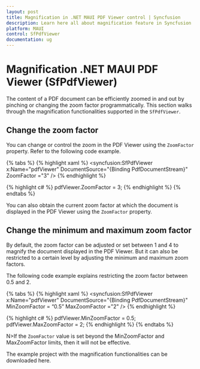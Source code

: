 ```yaml
---
layout: post
title: Magnification in .NET MAUI PDF Viewer control | Syncfusion
description: Learn here all about magnification feature in Syncfusion .NET MAUI PDF Viewer (SfPdfViewer) control and more.
platform: MAUI
control: SfPdfViewer
documentation: ug
---
```


# Magnification .NET MAUI PDF Viewer (SfPdfViewer)

The content of a PDF document can be efficiently zoomed in and out by pinching or changing the zoom factor programmatically. This section walks through the magnification functionalities supported in the `SfPdfViewer`.

## Change the zoom factor

You can change or control the zoom in the PDF Viewer using the `ZoomFactor` property. Refer to the following code example.

{% tabs %}
{% highlight xaml %}
<syncfusion:SfPdfViewer x:Name="pdfViewer" DocumentSource="{Binding PdfDocumentStream}" ZoomFactor ="3" />
{% endhighlight %}

{% highlight c# %}
pdfViewer.ZoomFactor = 3;
{% endhighlight %}
{% endtabs %}

You can also obtain the current zoom factor at which the document is displayed in the PDF Viewer using the `ZoomFactor` property.

## Change the minimum and maximum zoom factor

By default, the zoom factor can be adjusted or set between 1 and 4 to magnify the document displayed in the PDF Viewer. But it can also be restricted to a certain level by adjusting the minimum and maximum zoom factors.

The following code example explains restricting the zoom factor between 0.5 and 2.

{% tabs %}
{% highlight xaml %}
<syncfusion:SfPdfViewer x:Name="pdfViewer" DocumentSource="{Binding PdfDocumentStream}"  MinZoomFactor = “0.5” MaxZoomFactor ="2" />
{% endhighlight %}

{% highlight c# %}
pdfViewer.MinZoomFactor = 0.5;
pdfViewer.MaxZoomFactor = 2;
{% endhighlight %}
{% endtabs %}

N>If the `ZoomFactor` value is set beyond the MinZoomFactor and MaxZoomFactor limits, then it will not be effective.

The example project with the magnification functionalities can be downloaded here.
